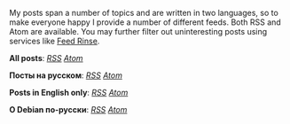 My posts span a number of topics and are written in two languages, so to make
everyone happy I provide a number of different feeds. Both RSS and Atom are
available. You may further filter out uninteresting posts using services like
[Feed Rinse](http://feedrinse.com/).

**All posts**: [*RSS*](/all.rss) [*Atom*](/all.atom)

**Посты на русском**: [*RSS*](/russian.rss) [*Atom*](/russian.atom)

**Posts in English only**: [*RSS*](/english.rss) [*Atom*](/english.atom)

**О Debian по-русски**: [*RSS*](/debian-rus.rss) [*Atom*](/debian-rus.atom)
